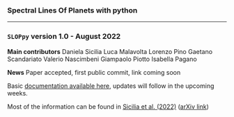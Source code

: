 ### Spectral Lines Of Planets with python
***
### `SLOPpy` version 1.0 - August 2022

**Main contributors**
Daniela Sicilia
Luca Malavolta
Lorenzo Pino
Gaetano Scandariato
Valerio Nascimbeni
Giampaolo Piotto
Isabella Pagano

**News**
Paper accepted, first public commit, link coming soon

Basic [documentation available here](https://sloppy.readthedocs.io/en/latest/), updates will follow in the upcoming weeks.

Most of the information can be found in [Sicilia et al. (2022)](https://doi.org/10.1051/0004-6361/202244055) ([arXiv link](https://arxiv.org/abs/2208.13045))
